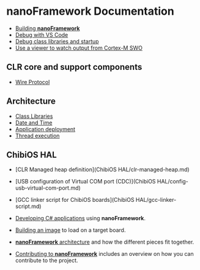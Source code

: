 # **nanoFramework** Documentation

- [Building **nanoFramework**](build-instructions.md)
- [Debug with VS Code](vscode-debug-instructions.md)
- [Debug class libraries and startup](debugging-class-libraries.md)
- [Use a viewer to watch output from Cortex-M SWO](contributing/developing-native/arm-swo.md)


## CLR core and support components
- [Wire Protocol](wire-protocol.md)


## Architecture

- [Class Libraries](architecture/class-libraries.md)
- [Date and Time](architecture/date-and-time.md)
- [Application deployment](architecture/deployment.md)
- [Thread execution](architecture/thread-execution.md)


## ChibiOS HAL

- [CLR Managed heap definition](ChibiOS HAL/clr-managed-heap.md)
- [USB configuration of Virtual COM port (CDC)](ChibiOS HAL/config-usb-virtual-com-port.md)
- [GCC linker script for ChibiOS boards](ChibiOS HAL/gcc-linker-script.md)

- [Developing C# applications](developing-apps/) using **nanoFramework**.
- [Building an image](building/) to load on a target board.
- [**nanoFramework** architecture](architecture/) and how the different pieces fit together.
- [Contributing to **nanoFramework**](contributing/) includes an overview on how you can contribute to the project. 
